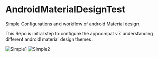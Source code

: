 AndroidMaterialDesignTest
=========================

Simple Configurations and workflow of android Material design.


This Repo is initial step to configure the appcompat v7.
understanding different android material design themes .


![Simple1](https://github.com/ashokslsk/AndroidMaterialDesignTest/blob/master/MaterialDesignTest/img/Material.png)
![Simple2](https://github.com/ashokslsk/AndroidMaterialDesignTest/blob/master/MaterialDesignTest/img/material1.png)
